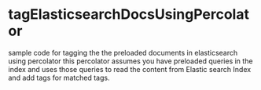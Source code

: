 # tagElasticsearchDocsUsingPercolator
sample code for tagging the the preloaded documents in elasticsearch using percolator 
this percolator assumes you have preloaded queries in the index and uses those queries to read the content from Elastic search Index 
and add tags for matched tags.
